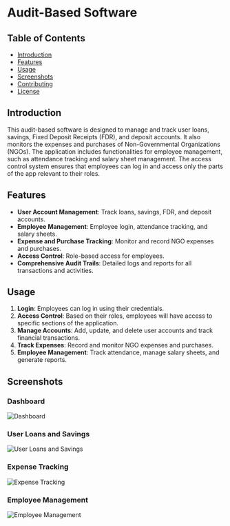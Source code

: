# Audit-Based Software

## Table of Contents
- [Introduction](#introduction)
- [Features](#features)
- [Usage](#usage)
- [Screenshots](#screenshots)
- [Contributing](#contributing)
- [License](#license)

## Introduction
This audit-based software is designed to manage and track user loans, savings, Fixed Deposit Receipts (FDR), and deposit accounts. It also monitors the expenses and purchases of Non-Governmental Organizations (NGOs). The application includes functionalities for employee management, such as attendance tracking and salary sheet management. The access control system ensures that employees can log in and access only the parts of the app relevant to their roles.

## Features
- **User Account Management**: Track loans, savings, FDR, and deposit accounts.
- **Employee Management**: Employee login, attendance tracking, and salary sheets.
- **Expense and Purchase Tracking**: Monitor and record NGO expenses and purchases.
- **Access Control**: Role-based access for employees.
- **Comprehensive Audit Trails**: Detailed logs and reports for all transactions and activities.



## Usage
1. **Login**: Employees can log in using their credentials.
2. **Access Control**: Based on their roles, employees will have access to specific sections of the application.
3. **Manage Accounts**: Add, update, and delete user accounts and track financial transactions.
4. **Track Expenses**: Record and monitor NGO expenses and purchases.
5. **Employee Management**: Track attendance, manage salary sheets, and generate reports.

## Screenshots
### Dashboard
![Dashboard](https://ibb.co/W0Rdt72](https://i.ibb.co/dtH3gX5/Screenshot-2024-06-10-130726.png))

### User Loans and Savings
![User Loans and Savings](https://ibb.co/1ZVGmk4](https://i.ibb.co/7vct1q0/Screenshot-2024-06-10-130424.png))

### Expense Tracking
![Expense Tracking](https://ibb.co/z7dSG02)

### Employee Management
![Employee Management](https://ibb.co/KFpm485)



